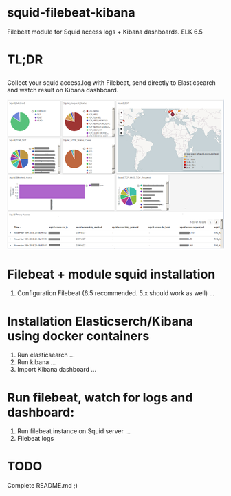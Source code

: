 # squid-filebeat-kibana
Filebeat module for Squid access logs + Kibana dashboards. ELK 6.5

# TL;DR<p>
Collect your squid access.log with Filebeat, send directly to Elasticsearch and watch result on Kibana dashboard.

![](_images/kibana_dashboard_example.png)


# Filebeat + module squid installation
1. Configuration Filebeat (6.5 recommended. 5.x should work as well)
   ...

# Installation Elasticserch/Kibana using docker containers
1. Run elasticsearch
   ...
2. Run kibana
   ...
3. Import Kibana dashboard
   ...
# Run filebeat, watch for logs and dashboard:
1. Run filebeat instance on Squid server
   ...
2. Filebeat logs

# TODO
Complete README.md ;)
